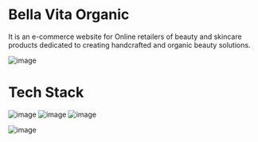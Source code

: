 # Bella Vita Organic
It is an e-commerce website for Online retailers of beauty and skincare products dedicated to creating handcrafted and organic beauty solutions.

![image](https://user-images.githubusercontent.com/112688918/214105126-9407cdf0-8d7b-46a6-8147-f5199f8cb58f.png)
 # Tech Stack
 ![image](https://user-images.githubusercontent.com/112688918/214105893-7aa2504c-4eff-4da4-a041-80350bed3de9.png) ![image](https://user-images.githubusercontent.com/112688918/214105934-0494640c-f481-4ef1-badc-e32b8b958634.png) ![image](https://user-images.githubusercontent.com/112688918/214105986-2d021781-7d1e-49d6-9051-07b008d44cce.png)



![image](https://user-images.githubusercontent.com/112688918/214105684-81362727-5c2f-48d4-8642-4722a67d88ee.png)


 
